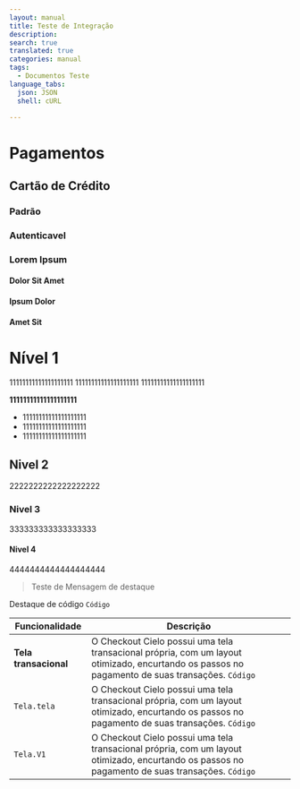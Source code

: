 ```yaml
---
layout: manual
title: Teste de Integração
description:
search: true
translated: true
categories: manual
tags:
  - Documentos Teste
language_tabs:
  json: JSON
  shell: cURL

---
```


# Pagamentos

## Cartão de Crédito

### Padrão

### Autenticavel

### Lorem Ipsum

#### Dolor Sit Amet

#### Ipsum Dolor

#### Amet Sit

# Nível 1

11111111111111111111
11111111111111111111
11111111111111111111

**11111111111111111111**

- 11111111111111111111
- 11111111111111111111
- 11111111111111111111

## Nivel 2

2222222222222222222

### Nivel 3

333333333333333333

#### Nivel 4

4444444444444444444

> Teste de Mensagem de destaque

Destaque de código `Código`

|Funcionalidade|Descrição|
|---|---|
|**Tela transacional**|O Checkout Cielo possui uma tela transacional própria, com um layout otimizado, encurtando os passos no pagamento de suas transações. `Código`|
|`Tela.tela`|O Checkout Cielo possui uma tela transacional própria, com um layout otimizado, encurtando os passos no pagamento de suas transações. `Código`|
|`Tela.V1`|O Checkout Cielo possui uma tela transacional própria, com um layout otimizado, encurtando os passos no pagamento de suas transações. `Código`|
